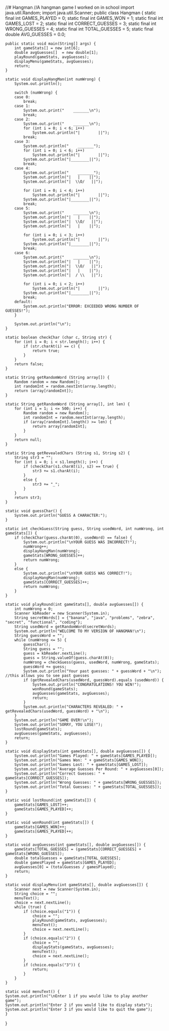//# Hangman
//A hangman game I worked on in school
import java.util.Random;
import java.util.Scanner;
public class Hangman {
	static final int GAMES_PLAYED = 0;
	static final int GAMES_WON = 1;
	static final int GAMES_LOST = 2;
	static final int CORRECT_GUESSES = 3;
	static final int WRONG_GUESSES = 4;
	static final int TOTAL_GUESSES = 5;
	static final double AVG_GUESSES = 0.0;
	
	public static void main(String[] args) {
		int gameStats[] = new int[6];
		double avgGuesses[]  = new double[1];
		playRound(gameStats, avgGuesses);
		displayMenu(gameStats, avgGuesses);
		return;
	}

	static void displayHangMan(int numWrong) {
		System.out.println();

		switch (numWrong) {
		case 0:
			break;
		case 1:
			System.out.print("    _______\n");
			break;
		case 2:
			System.out.print("    _______\n");
			for (int i = 0; i < 6; i++)
				System.out.println("|        ||");
			break;
		case 3:
			System.out.println("    _______");
			for (int i = 0; i < 6; i++)
				System.out.println("|        ||");
			System.out.println("|________||");
			break;
		case 4:
			System.out.println("    _______");
			System.out.println("|   |    ||");
			System.out.println("|  \\O/   ||");
			
			for (int i = 0; i < 4; i++)
				System.out.println("|        ||");
			System.out.println("|________||");
			break;
		case 5:
			System.out.print("    _______\n");
			System.out.println("|   |    ||");
			System.out.println("|  \\O/   ||");
			System.out.println("|   |    ||");

			for (int i = 0; i < 3; i++)
				System.out.println("|        ||");
			System.out.println("|________||");
			break;
		case 6:
			System.out.print("    _______\n");
			System.out.println("|   |    ||");
			System.out.println("|  \\O/   ||");
			System.out.println("|   |    ||");
			System.out.println("|  / \\   ||");

			for (int i = 0; i < 2; i++)
				System.out.println("|        ||");
			System.out.println("|________||");
			break;
		default:
			System.out.println("ERROR: EXCEEDED WRONG NUMBER OF GUESSES!");
		}

		System.out.println("\n");
	}

	static boolean checkChar (char c, String str) {
		for (int i = 0; i < str.length(); i++) {
			if (str.charAt(i) == c) {
				return true;
			}
		}
		return false;
	}

	static String getRandomWord (String array[]) {
		Random random = new Random();
		int randomInt = random.nextInt(array.length);
		return (array[randomInt]);
	}

	static String getRandomWord (String array[], int len) {
		for (int i = 1; i <= 500; i++) {
			Random random = new Random();
			int randomInt = random.nextInt(array.length);
			if (array[randomInt].length() >= len) {
				return array[randomInt];
			}
		}
		return null;
	}

	static String getRevealedChars (String s1, String s2) {
		String str3 = "";
		for (int i = 0; i < s1.length(); i++) {
			if (checkChar(s1.charAt(i), s2) == true) {
				str3 += s1.charAt(i);
			}
			else {
				str3 += "_";
			}
		}
		return str3;
	}

	static void guessChar() {
		System.out.println("GUESS A CHARACTER:");
	}

	static int checkGuess(String guess, String usedWord, int numWrong, int gameStats[]) {
		if (checkChar(guess.charAt(0), usedWord) == false) {
			System.out.println("\nYOUR GUESS WAS INCORRECT!");
			numWrong++;
			displayHangMan(numWrong);
			gameStats[WRONG_GUESSES]++;
			return numWrong;
		}
		else {
			System.out.println("\nYOUR GUESS WAS CORRECT!");
			displayHangMan(numWrong);
			gameStats[CORRECT_GUESSES]++;
			return numWrong;
		}
	}

	static void playRound(int gameStats[], double avgGuesses[]) {
		int numWrong = 0;
		Scanner kbReader = new Scanner(System.in);
		String secretWords[] = {"banana", "java", "problems", "zebra", "secret", "functional", "coding"};
		String usedWord = getRandomWord(secretWords);
		System.out.println("WELCOME TO MY VERSION OF HANGMAN!\n");
		String guessWord = "";
		while (numWrong <= 5) {
			guessChar();
			String guess = "";
			guess = kbReader.nextLine();
			guess = String.valueOf(guess.charAt(0));
			numWrong = checkGuess(guess, usedWord, numWrong, gameStats);
			guessWord += guess;
			System.out.println("Your past guesses: " + guessWord + "\n"); //this allows you to see past guesses
			if (getRevealedChars(usedWord, guessWord).equals (usedWord)) {
				System.out.println("CONGRATULATIONS! YOU WIN!");
				wonRound(gameStats);
				avgGuesses(gameStats, avgGuesses);
				return;
			}
			System.out.println("CHARACTERS REVEALED: " + getRevealedChars(usedWord, guessWord) + "\n");
		}
		System.out.println("GAME OVER!\n");
		System.out.println("SORRY, YOU LOSE!");
		lostRound(gameStats);
		avgGuesses(gameStats, avgGuesses);
		return;
	}

	static void displayStats(int gameStats[], double avgGuesses[]) {
		System.out.println("Games Played: " + gameStats[GAMES_PLAYED]);
		System.out.println("Games Won: " + gameStats[GAMES_WON]);
		System.out.println("Games Lost: " + gameStats[GAMES_LOST]);
		System.out.println("Average Guesses Per Round: " + avgGuesses[0]);
		System.out.println("Correct Guesses: " + gameStats[CORRECT_GUESSES]);
		System.out.println("Wrong Guesses: " + gameStats[WRONG_GUESSES]);
		System.out.println("Total Guesses: " + gameStats[TOTAL_GUESSES]);
	}

	static void lostRound(int gameStats[]) {
		gameStats[GAMES_LOST]++;
		gameStats[GAMES_PLAYED]++;
	}

	static void wonRound(int gameStats[]) {
		gameStats[GAMES_WON]++;
		gameStats[GAMES_PLAYED]++;
	}

	static void avgGuesses(int gameStats[], double avgGuesses[]) {
		gameStats[TOTAL_GUESSES] = (gameStats[CORRECT_GUESSES] + gameStats[WRONG_GUESSES]);
		double totalGuesses = gameStats[TOTAL_GUESSES];
		double gamesPlayed = gameStats[GAMES_PLAYED];
		avgGuesses[0] = (totalGuesses / gamesPlayed);
		return;
	}

	static void displayMenu(int gameStats[], double avgGuesses[]) {
		Scanner next = new Scanner(System.in);
		String choice = "";
		menuText();
		choice = next.nextLine();
		while (true) {
			if (choice.equals("1")) {
				choice = "";
				playRound(gameStats, avgGuesses);
				menuText();
				choice = next.nextLine();
			}
			if (choice.equals("2")) {
				choice = "";
				displayStats(gameStats, avgGuesses);
				menuText();
				choice = next.nextLine();
			}
			if (choice.equals("3")) {
				return;
			}
		}
	}

	static void menuText() {
	System.out.println("\nEnter 1 if you would like to play another game");
	System.out.println("Enter 2 if you would like to display stats");
	System.out.println("Enter 3 if you would like to quit the game");
	}

}
